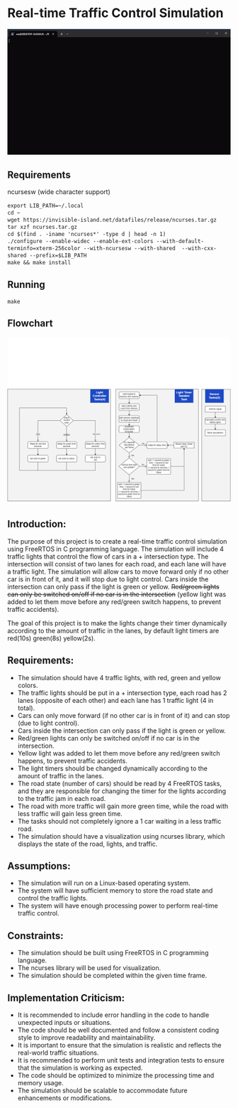# Real-time Traffic Control Simulation
![demo gif](demo.gif)

## Requirements
ncursesw (wide character support)
```
export LIB_PATH=~/.local
cd ~
wget https://invisible-island.net/datafiles/release/ncurses.tar.gz
tar xzf ncurses.tar.gz
cd $(find . -iname 'ncurses*' -type d | head -n 1)
./configure --enable-widec --enable-ext-colors --with-default-terminfo=xterm-256color --with-ncursesw --with-shared  --with-cxx-shared --prefix=$LIB_PATH
make && make install
```
## Running
```
make
```

## Flowchart
![flowchart diagram](RTS_Light_Controller.drawio.png)
## Introduction:
The purpose of this project is to create a real-time traffic control simulation using FreeRTOS in C programming language. The simulation will include 4 traffic lights that control the flow of cars in a + intersection type. The intersection will consist of two lanes for each road, and each lane will have a traffic light. The simulation will allow cars to move forward only if no other car is in front of it, and it will stop due to light control. Cars inside the intersection can only pass if the light is green or yellow. ~~Red/green lights can only be switched on/off if no car is in the intersection~~ (yellow light was added to let them move before any red/green switch happens, to prevent traffic accidents).  

The goal of this project is to make the lights change their timer dynamically according to the amount of traffic in the lanes, by default light timers are red(10s) green(8s) yellow(2s).

## Requirements:

- The simulation should have 4 traffic lights, with red, green and yellow colors.
- The traffic lights should be put in a + intersection type, each road has 2 lanes (opposite of each other) and each lane has 1 traffic light (4 in total).
- Cars can only move forward (if no other car is in front of it) and can stop (due to light control).
- Cars inside the intersection can only pass if the light is green or yellow.
- Red/green lights can only be switched on/off if no car is in the intersection.
- Yellow light was added to let them move before any red/green switch happens, to prevent traffic accidents.
- The light timers should be changed dynamically according to the amount of traffic in the lanes.
- The road state (number of cars) should be read by 4 FreeRTOS tasks, and they are responsible for changing the timer for the lights according to the traffic jam in each road.
- The road with more traffic will gain more green time, while the road with less traffic will gain less green time.
- The tasks should not completely ignore a 1 car waiting in a less traffic road.
- The simulation should have a visualization using ncurses library, which displays the state of the road, lights, and traffic.

## Assumptions:

- The simulation will run on a Linux-based operating system.
- The system will have sufficient memory to store the road state and control the traffic lights.
- The system will have enough processing power to perform real-time traffic control.
## Constraints:

- The simulation should be built using FreeRTOS in C programming language.
- The ncurses library will be used for visualization.
- The simulation should be completed within the given time frame.

## Implementation Criticism:

- It is recommended to include error handling in the code to handle unexpected inputs or situations.
- The code should be well documented and follow a consistent coding style to improve readability and maintainability.
- It is important to ensure that the simulation is realistic and reflects the real-world traffic situations.
- It is recommended to perform unit tests and integration tests to ensure that the simulation is working as expected.
- The code should be optimized to minimize the processing time and memory usage.
- The simulation should be scalable to accommodate future enhancements or modifications.
